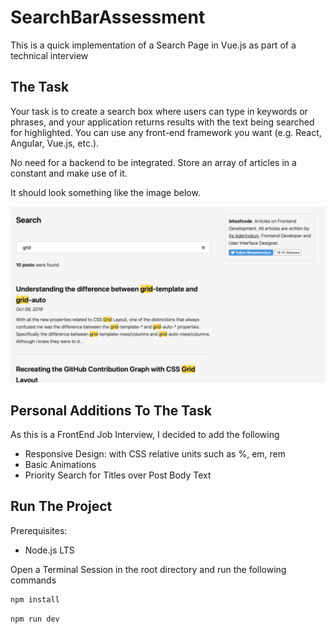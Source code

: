 # SearchBarAssessment

This is a quick implementation of a Search Page in Vue.js as part of a technical interview

## The Task

Your task is to create a search box where users can type in keywords or phrases, and your application returns results with the text being searched for highlighted. You can use any front-end framework you want (e.g. React, Angular, Vue.js, etc.).

No need for a backend to be integrated. Store an array of articles in a constant and make use of it.

It should look something like the image below.

![](reference.webp)

## Personal Additions To The Task

As this is a FrontEnd Job Interview, I decided to add the following

* Responsive Design: with CSS relative units such as %, em, rem
* Basic Animations
* Priority Search for Titles over Post Body Text

## Run The Project

Prerequisites:

* Node.js LTS

Open a Terminal Session in the root directory and run the following commands

```sh
npm install
```

```sh
npm run dev
```
